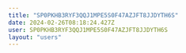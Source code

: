 ```yaml
---
title: "SP0PKHB3RYF3QQJ1MPE5S0F47AZJFT8JJDYTH6S"
date: 2024-02-26T08:18:24.427Z
user: SP0PKHB3RYF3QQJ1MPE5S0F47AZJFT8JJDYTH6S
layout: "users"
---
```

    